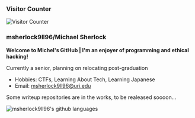 ### Visitor Counter

![Visitor Counter](https://count.getloli.com/get/@msherlock9ll96 "Visitor Counter")

### msherlock9ll96/Michael Sherlock

**Welcome to Michel's GitHub | I'm an enjoyer of programming and ethical hacking!**

Currently a senior, planning on relocating post-graduation

- Hobbies: CTFs, Learning About Tech, Learning Japanese 
- Email: msherlock9ll96@uri.edu

Some writeup repositories are in the works, to be realeased soooon...

![msherlock9ll96's github languages](https://github-readme-stats.vercel.app/api/top-langs/?username=msherlock9ll96&layout=compact)
